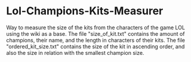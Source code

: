 # Lol-Champions-Kits-Measurer
Way to measure the size of the kits from the characters of the game LOL using the wiki as a base.
The file "size_of_kit.txt" contains the amount of champions, their name, and the length in characters of their kits.
The file "ordered_kit_size.txt" contains the size of the kit in ascending order, and also the size in relation with the smallest champion size.

